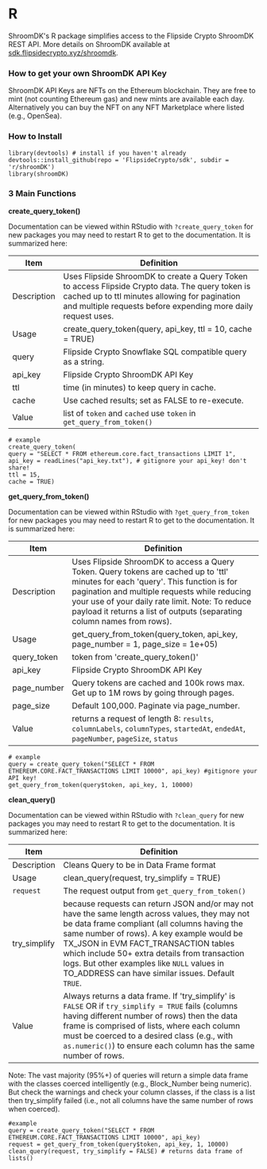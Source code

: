 # R

ShroomDK's R package simplifies access to the Flipside Crypto ShroomDK REST API. More details on ShroomDK available at [sdk.flipsidecrypto.xyz/shroomdk](https://sdk.flipsidecrypto.xyz/shroomdk).

### How to get your own ShroomDK API Key

ShroomDK API Keys are NFTs on the Ethereum blockchain. They are free to mint (not counting Ethereum gas) and new mints are available each day. Alternatively you can buy the NFT on any NFT Marketplace where listed (e.g., OpenSea).

####

### How to Install

```
library(devtools) # install if you haven't already
devtools::install_github(repo = 'FlipsideCrypto/sdk', subdir = 'r/shroomDK')
library(shroomDK)
```



### 3 Main Functions



**create\_query\_token()**

Documentation can be viewed within RStudio with `?create_query_token` for new packages you may need to restart R to get to the documentation. It is summarized here:

| Item        | Definition                                                                                                                                                                                                         |
| ----------- | ------------------------------------------------------------------------------------------------------------------------------------------------------------------------------------------------------------------ |
| Description | Uses Flipside ShroomDK to create a Query Token to access Flipside Crypto data. The query token is cached up to ttl minutes allowing for pagination and multiple requests before expending more daily request uses. |
| Usage       | create\_query\_token(query, api\_key, ttl = 10, cache = TRUE)                                                                                                                                                      |
| query       | Flipside Crypto Snowflake SQL compatible query as a string.                                                                                                                                                        |
| api\_key    | Flipside Crypto ShroomDK API Key                                                                                                                                                                                   |
| ttl         | time (in minutes) to keep query in cache.                                                                                                                                                                          |
| cache       | Use cached results; set as FALSE to re-execute.                                                                                                                                                                    |
| Value       | list of `token` and `cached` use `token` in `get_query_from_token()`                                                                                                                                               |

```
# example
create_query_token(
query = "SELECT * FROM ethereum.core.fact_transactions LIMIT 1",
api_key = readLines("api_key.txt"), # gitignore your api_key! don't share!
ttl = 15,
cache = TRUE)
```





**get\_query\_from\_token()**

Documentation can be viewed within RStudio with `?get_query_from_token` for new packages you may need to restart R to get to the documentation. It is summarized here:

| Item         | Definition                                                                                                                                                                                                                                                                                                      |
| ------------ | --------------------------------------------------------------------------------------------------------------------------------------------------------------------------------------------------------------------------------------------------------------------------------------------------------------- |
| Description  | Uses Flipside ShroomDK to access a Query Token. Query tokens are cached up to 'ttl' minutes for each 'query'. This function is for pagination and multiple requests while reducing your use of your daily rate limit. Note: To reduce payload it returns a list of outputs (separating column names from rows). |
| Usage        | get\_query\_from\_token(query\_token, api\_key, page\_number = 1, page\_size = 1e+05)                                                                                                                                                                                                                           |
| query\_token | token from 'create\_query\_token()'                                                                                                                                                                                                                                                                             |
| api\_key     | Flipside Crypto ShroomDK API Key                                                                                                                                                                                                                                                                                |
| page\_number | Query tokens are cached and 100k rows max. Get up to 1M rows by going through pages.                                                                                                                                                                                                                            |
| page\_size   | Default 100,000. Paginate via page\_number.                                                                                                                                                                                                                                                                     |
| Value        | returns a request of length 8: `results`, `columnLabels`, `columnTypes`, `startedAt`, `endedAt`, `pageNumber`, `pageSize`, `status`                                                                                                                                                                             |

```
# example
query = create_query_token("SELECT * FROM ETHEREUM.CORE.FACT_TRANSACTIONS LIMIT 10000", api_key) #gitignore your API key!
get_query_from_token(query$token, api_key, 1, 10000)
```



**clean\_query()**

Documentation can be viewed within RStudio with `?clean_query` for new packages you may need to restart R to get to the documentation. It is summarized here:

| Item          | Definition                                                                                                                                                                                                                                                                                                                                                                                  |
| ------------- | ------------------------------------------------------------------------------------------------------------------------------------------------------------------------------------------------------------------------------------------------------------------------------------------------------------------------------------------------------------------------------------------- |
| Description   | Cleans Query to be in Data Frame format                                                                                                                                                                                                                                                                                                                                                     |
| Usage         | clean\_query(request, try\_simplify = TRUE)                                                                                                                                                                                                                                                                                                                                                 |
| `request`     | The request output from `get_query_from_token()`                                                                                                                                                                                                                                                                                                                                            |
| try\_simplify | because requests can return JSON and/or may not have the same length across values, they may not be data frame compliant (all columns having the same number of rows). A key example would be TX\_JSON in EVM FACT\_TRANSACTION tables which include 50+ extra details from transaction logs. But other examples like `NULL` values in TO\_ADDRESS can have similar issues. Default `TRUE`. |
| Value         | Always returns a data frame. If 'try\_simplify' is `FALSE` OR if `try_simplify = TRUE` fails (columns having different number of rows) then the data frame is comprised of lists, where each column must be coerced to a desired class (e.g., with `as.numeric()`) to ensure each column has the same number of rows.                                                                       |

Note: The vast majority (95%+) of queries will return a simple data frame with the classes coerced intelligently (e.g., Block\_Number being numeric). But check the warnings and check your column classes, if the class is a list then try\_simplify failed (i.e., not all columns have the same number of rows when coerced).

```
#example
query = create_query_token("SELECT * FROM ETHEREUM.CORE.FACT_TRANSACTIONS LIMIT 10000", api_key)
request = get_query_from_token(query$token, api_key, 1, 10000)
clean_query(request, try_simplify = FALSE) # returns data frame of lists()
```
